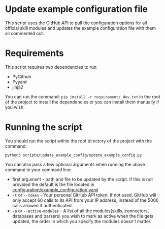 # Update example configuration file

This script uses the GitHub API to pull the configuration options for all official skill modules and updates the example configuration file with them all commented out.

# Requirements
This script requires two dependencies to run:
- PyGithub
- Pyyaml
- jinja2

You can run the command: `pip install -r requirements_dev.txt` in the root of the project to install the dependencies or you can install them manually if you wish.

# Running the script

You should run the script within the root directory of the project with the command:

`python3 scripts/update_example_config/update_example_config.py`

You can also pass a few optional arguments when running the above command in your command line:

- first argument - path and file to be updated by the script. If this is not provided the default is the file located in [configuration/example_configuration.yaml](/opsdroid/configuration/example_configuration.yaml)
- `-t` or `--token` - Your personal GitHub API token. If not used, GitHub will only accept 60 calls to its API from your IP address, instead of the 5000 calls allowed if authenticated.
- `-a` or `--active-modules` -  A list of all the modules(skills, connectors, databases and parsers) you wish to mark as active when the file gets updated, the order in which you specify the modules doesn't matter.
